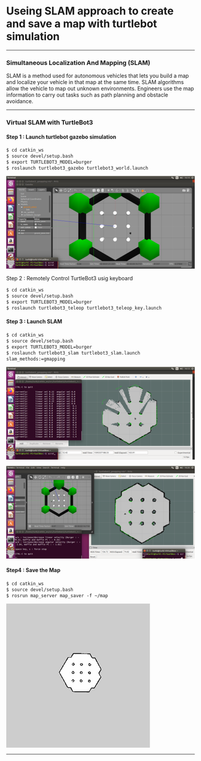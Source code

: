 # Useing SLAM approach to create and save a map with turtlebot simulation


------------------------------------------------
### Simultaneous Localization And Mapping (SLAM)



SLAM is a method used for autonomous vehicles that lets you build a map and localize your vehicle in that map at the same time. 
SLAM algorithms allow the vehicle to map out unknown environments. Engineers use the map information  to carry out tasks such as path planning and obstacle avoidance.


------------------------------------------------------

### Virtual SLAM with TurtleBot3

#### Step 1 : Launch turtlebot gazebo simulation 

```
$ cd catkin_ws
$ source devel/setup.bash
$ export TURTLEBOT3_MODEL=burger
$ roslaunch turtlebot3_gazebo turtlebot3_world.launch
```

![alt text](https://github.com/Eng-Turki-Alameer/S-M-Path3/blob/master/Useing%20SLAM%20approach%20to%20create%20and%20save%20a%20map%20with%20turtlebot%20simulation/2020-07-21-161438_1360x667_scrot.png)

Step 2 : Remotely Control TurtleBot3 usig keyboard 
```
$ cd catkin_ws
$ source devel/setup.bash
$ export TURTLEBOT3_MODEL=burger
$ roslaunch turtlebot3_teleop turtlebot3_teleop_key.launch
```

#### Step 3 : Launch SLAM

```
$ cd catkin_ws
$ source devel/setup.bash
$ export TURTLEBOT3_MODEL=burger
$ roslaunch turtlebot3_slam turtlebot3_slam.launch slam_methods:=gmapping
```

![alt text](https://github.com/Eng-Turki-Alameer/S-M-Path3/blob/master/Useing%20SLAM%20approach%20to%20create%20and%20save%20a%20map%20with%20turtlebot%20simulation/2020-07-21-161308_1360x667_scrot.png)


![alt text](https://github.com/Eng-Turki-Alameer/S-M-Path3/blob/master/Useing%20SLAM%20approach%20to%20create%20and%20save%20a%20map%20with%20turtlebot%20simulation/2020-07-21-162620_1360x667_scrot.png)


#### Step4 : Save the Map

```
$ cd catkin_ws
$ source devel/setup.bash
$ rosrun map_server map_saver -f ~/map
```

![alt text](https://github.com/Eng-Turki-Alameer/S-M-Path3/blob/master/Useing%20SLAM%20approach%20to%20create%20and%20save%20a%20map%20with%20turtlebot%20simulation/map.jpg)

-----------------------------------------------------------------------


